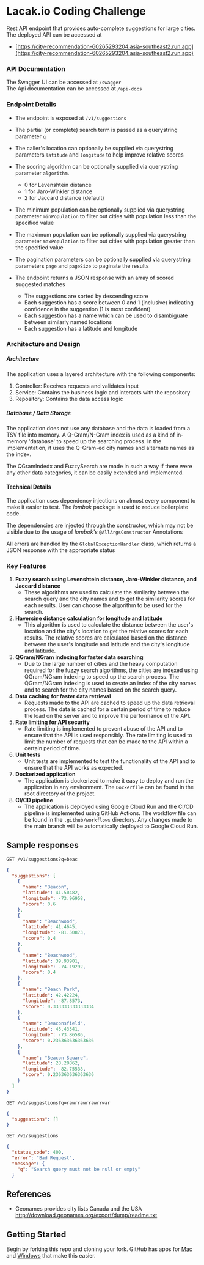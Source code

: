 # Lacak.io Coding Challenge

Rest API endpoint that provides auto-complete suggestions for large cities.
The deployed API can be accessed at

- [https://city-recommendation-60265293204.asia-southeast2.run.app](https://city-recommendation-60265293204.asia-southeast2.run.app)

### API Documentation

The Swagger UI can be accessed at `/swagger`  
The Api documentation can be accessed at `/api-docs`

### Endpoint Details

- The endpoint is exposed at `/v1/suggestions`

- The partial (or complete) search term is passed as a querystring parameter `q`
- The caller's location can optionally be supplied via querystring parameters `latitude` and `longitude` to help improve
  relative scores
- The scoring algorithm can be optionally supplied via querystring parameter `algorithm`.
    - 0 for Levenshtein distance
    - 1 for Jaro-Winkler distance
    - 2 for Jaccard distance (default)
- The minimum population can be optionally supplied via querystring parameter `minPopulation` to filter out cities with
  population less than the specified value
- The maximum population can be optionally supplied via querystring parameter `maxPopulation` to filter out cities with
  population greater than the specified value
- The pagination parameters can be optionally supplied via querystring parameters `page` and `pageSize` to paginate the
  results

- The endpoint returns a JSON response with an array of scored suggested matches
    - The suggestions are sorted by descending score
    - Each suggestion has a score between 0 and 1 (inclusive) indicating confidence in the suggestion (1 is most
      confident)
    - Each suggestion has a name which can be used to disambiguate between similarly named locations
    - Each suggestion has a latitude and longitude

### Architecture and Design

##### Architecture

The application uses a layered architecture with the following components:

1. Controller: Receives requests and validates input
2. Service: Contains the business logic and interacts with the repository
3. Repository: Contains the data access logic

##### Database / Data Storage

The application does not use any database and the data is loaded from a TSV file into memory. A Q-Gram/N-Gram index is
used
as a kind of in-memory 'database' to speed up the searching process. In the implementation, it uses the Q-Gram-ed city
names and alternate
names as the index.

The QGramIndedx and FuzzySearch are made in such a way if there were any other data categories, it can be easily
extended
and implemented.

#### Technical Details

The application uses dependency injections on almost every component to make it easier to test. The *lombok* package is
used to reduce boilerplate code.

The dependencies are injected through the constructor, which may not be visible due to the usage of
*lombok's* `@AllArgsConstructor` Annotations

All errors are handled by the `GlobalExceptionHandler` class, which returns a JSON response with the appropriate status

### Key Features

1. **Fuzzy search using Levenshtein distance, Jaro-Winkler distance, and Jaccard distance**
    - These algorithms are used to calculate the similarity between the search query and the city names and to get the
      similarity scores for each results. User can choose the algorithm to be used for the search.
2. **Haversine distance calculation for longitude and latitude**
    - This algorithm is used to calculate the distance between the user's location and the city's location to get the
      relative scores for each results. The relative scores are calculated based on the distance between the user's
      longitude and latitude and the city's longitude and latitude.
3. **QGram/NGram indexing for faster data searching**
    - Due to the large number of cities and the heavy computation required for the fuzzy search algorithms, the cities
      are indexed using QGram/NGram indexing to speed up the search process. The QGram/NGram indexing is used to create
      an index of the city names and to search for the city names based on the search query.
4. **Data caching for faster data retrieval**
    - Requests made to the API are cached to speed up the data retrieval process. The data is cached for a certain
      period of time to reduce the load on the server and to improve the performance of the API.
5. **Rate limiting for API security**
    - Rate limiting is implemented to prevent abuse of the API and to ensure that the API is used responsibly. The rate
      limiting is used to limit the number of requests that can be made to the API within a certain period of time.
6. **Unit tests**
    - Unit tests are implemented to test the functionality of the API and to ensure that the API works as expected.
7. **Dockerized application**
    - The application is dockerized to make it easy to deploy and run the application in any environment.
      The `Dockerfile`
      can be found in the root directory of the project.
8. **CI/CD pipeline**
    - The application is deployed using Google Cloud Run and the CI/CD pipeline is implemented using GitHub Actions.
      The workflow file can be found in the `.github/workflows` directory. Any changes made to the main branch will be
      automatically deployed to Google Cloud Run.

## Sample responses

    GET /v1/suggestions?q=beac

```json
{
  "suggestions": [
    {
      "name": "Beacon",
      "latitude": 41.50482,
      "longitude": -73.96958,
      "score": 0.6
    },
    {
      "name": "Beachwood",
      "latitude": 41.4645,
      "longitude": -81.50873,
      "score": 0.4
    },
    {
      "name": "Beachwood",
      "latitude": 39.93901,
      "longitude": -74.19292,
      "score": 0.4
    },
    {
      "name": "Beach Park",
      "latitude": 42.42224,
      "longitude": -87.8573,
      "score": 0.333333333333334
    },
    {
      "name": "Beaconsfield",
      "latitude": 45.43341,
      "longitude": -73.86586,
      "score": 0.236363636363636
    },
    {
      "name": "Beacon Square",
      "latitude": 28.20862,
      "longitude": -82.75538,
      "score": 0.236363636363636
    }
  ]
}
```

    GET /v1/suggestions?q=rawrrawrrawrrwar

```json
{
  "suggestions": []
}
```

    GET /v1/suggestions

```json
{
  "status_code": 400,
  "error": "Bad Request",
  "message": {
    "q": "Search query must not be null or empty"
  }
```

## References

- Geonames provides city lists Canada and the USA http://download.geonames.org/export/dump/readme.txt

## Getting Started

Begin by forking this repo and cloning your fork. GitHub has apps for [Mac](http://mac.github.com/) and
[Windows](http://windows.github.com/) that make this easier.
